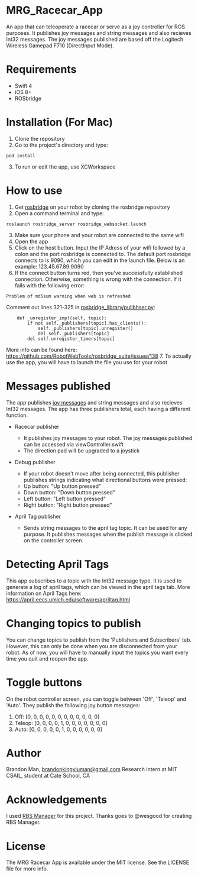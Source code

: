 # MRG_Racecar_App
An app that can teleoperate a racecar or serve as a joy controller for ROS purposes. It publishes joy messages and string messages and also recieves Int32 messages. The joy messages published are based off the Logitech Wireless Gamepad F710 (DirectInput Mode).

# Requirements
* Swift 4
* iOS 8+
* ROSbridge

# Installation (For Mac)
1. Clone the repository
2. Go to the project's directory and type:
```
pod install
```
3. To run or edit the app, use XCWorkspace

# How to use
1. Get [rosbridge](https://github.com/RobotWebTools/rosbridge_suite) on your robot by cloning the rosbridge repository
2. Open a command terminal and type: 
```
roslaunch rosbridge_server rosbridge_websocket.launch
```
3. Make sure your phone and your robot are connected to the same wifi
4. Open the app
5. Click on the host button. Input the IP Adress of your wifi followed by a colon and the port rosbridge is connected to. The default port rosbridge connects to is 9090, which you can edit in the launch file. Below is an example:
123.45.67.89:9090
6. If the connect button turns red, then you've successfully established connection. Otherwise, something is wrong with the connection. If it fails with the following error:
```
Problem of md5sum warning when web is refreshed 
```
Comment out lines 321-325 in [rosbridge_library/pulibhser.py](https://github.com/RobotWebTools/rosbridge_suite/blob/develop/rosbridge_library/src/rosbridge_library/internal/publishers.py):
```
    def _unregister_impl(self, topic):
        if not self._publishers[topic].has_clients():
            self._publishers[topic].unregister()
            del self._publishers[topic]
        del self.unregister_timers[topic]
```
More info can be found here: https://github.com/RobotWebTools/rosbridge_suite/issues/138
7. To actually use the app, you will have to launch the file you use for your robot
# Messages published
The app publishes [joy messages](https://wiki.ros.org/joy) and string messages and also recieves Int32 messages. The app has three publishers total, each having a different function.
 * Racecar publisher
   - It publishes joy messages to your robot. The joy messages published can be accessed via viewController.swift
   - The direction pad will be upgraded to a joystick
 
 * Debug publisher
   - If your robot doesn't move after being connected, this publisher publishes strings indicating what directional buttons were pressed:
   - Up button: "Up button pressed"
   - Down button: "Down button pressed"
   - Left button: "Left button pressed"
   - Right button: "Right button pressed"

* April Tag publisher
  - Sends string messages to the april tag topic. It can be used for any purpose. It publishes messages when the publish message is clicked on the controller screen.

# Detecting April Tags
This app subscribes to a topic with the Int32 message type. It is used to generate a log of april tags, which can be viewed in the april tags tab. More information on April Tags here: https://april.eecs.umich.edu/software/apriltag.html

# Changing topics to publish 
You can change topics to publish from the 'Publishers and Subscribers' tab. However, this can only be done when you are disconnected from your robot. As of now, you will have to manually input the topics you want every time you quit and reopen the app.

# Toggle buttons
On the robot controller screen, you can toggle between 'Off', 'Teleop' and 'Auto'. They publish the following joy.button messages:
1. Off:    [0, 0, 0, 0, 0, 0, 0, 0, 0, 0, 0, 0]
2. Teleop: [0, 0, 0, 0, 1, 0, 0, 0, 0, 0, 0, 0]
3. Auto:   [0, 0, 0, 0, 0, 1, 0, 0, 0, 0, 0, 0]

# Author
Brandon Man, brandonkingyiuman@gmail.com
Research intern at MIT CSAIL, student at Cate School, CA

# Acknowledgements
I used [RBS Manager](https://github.com/wesgood/RBSManager) for this project. Thanks goes to @wesgood for creating RBS Manager.

# License
The MRG Racecar App is available under the MIT license. See the LICENSE file for more info.

